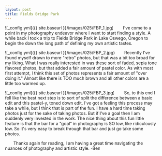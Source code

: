 ```yaml
---
layout: post
title: Fields Bridge Park
---
```


![_config.yml]({{ site.baseurl }}/images/025/FBP_1.jpg)
&nbsp;&nbsp;&nbsp;&nbsp;&nbsp;&nbsp; I've come to a point in my photography endeavor where I want to start finding a style. A while back I took a trip to Fields Bridge Park in Lake Oswego, Oregon to begin the down the long path of defining my own artistic tastes. 


![_config.yml]({{ site.baseurl }}/images/025/FBP_2.jpg) 
&nbsp;&nbsp;&nbsp;&nbsp;&nbsp;&nbsp; Recently I've found myself drawn to more "retro" photos, but that was a bit too broad for my liking. What I was really interested in was these sort of faded, sepia tone flavored photos, but that added a fair amount of pastel color. As with most first attempt, I think this set of photos represents a fair amount of "over doing it." Almost like there is TOO much brown and all other colors are a little too warmed up. 

![_config.yml]({{ site.baseurl }}/images/025/FBP_3.jpg) 
&nbsp;&nbsp;&nbsp;&nbsp;&nbsp;&nbsp; So, to this end I fell like the best next step is to sort of split the difference between a basic edit and this pastel-y, toned down edit. I've got a feeling this process may take a while, but I think that is part of the fun. I have a hard time taking photos just for the sake of taking photos. But if I've a goal then I am suddenly very invested in the work. The nice thing about this fun little feature is that the bar for a "goal" in photography is SO low, like ridiculously low. So it's very easy to break through that bar and just go take some photos. 

&nbsp;&nbsp;&nbsp;&nbsp;&nbsp;&nbsp; Thanks again for reading, I am having a great time navigating the nuances of photography and artistic style. 
-Ben






 